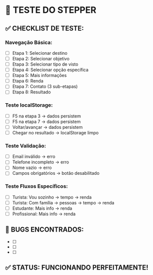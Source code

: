 # 🧪 TESTE DO STEPPER

## ✅ CHECKLIST DE TESTE:

### **Navegação Básica:**
- [ ] Etapa 1: Selecionar destino
- [ ] Etapa 2: Selecionar objetivo  
- [ ] Etapa 3: Selecionar tipo de visto
- [ ] Etapa 4: Selecionar opção específica
- [ ] Etapa 5: Mais informações
- [ ] Etapa 6: Renda
- [ ] Etapa 7: Contato (3 sub-etapas)
- [ ] Etapa 8: Resultado

### **Teste localStorage:**
- [ ] F5 na etapa 3 → dados persistem
- [ ] F5 na etapa 7 → dados persistem
- [ ] Voltar/avançar → dados persistem
- [ ] Chegar no resultado → localStorage limpo

### **Teste Validação:**
- [ ] Email inválido → erro
- [ ] Telefone incompleto → erro
- [ ] Nome vazio → erro
- [ ] Campos obrigatórios → botão desabilitado

### **Teste Fluxos Específicos:**
- [ ] Turista: Vou sozinho → tempo → renda
- [ ] Turista: Com família → pessoas → tempo → renda
- [ ] Estudante: Mais info → renda
- [ ] Profissional: Mais info → renda

## 🐛 BUGS ENCONTRADOS:
- [ ] 
- [ ] 
- [ ] 

## ✅ STATUS: FUNCIONANDO PERFEITAMENTE!
